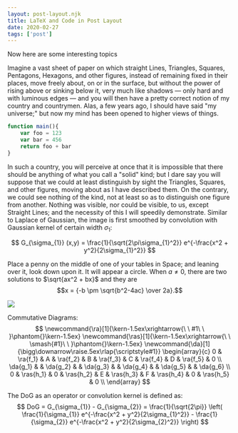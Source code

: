 ```yaml
---
layout: post-layout.njk
title: LaTeX and Code in Post Layout
date: 2020-02-27
tags: ['post']
---
```

<!-- Excerpt Start -->
Now here are some interesting topics
<!-- Excerpt End -->

Imagine a vast sheet of paper on which straight Lines, Triangles, Squares, Pentagons, Hexagons, and other figures, instead of remaining fixed in their places, move freely about, on or in the surface, but without the power of rising above or sinking below it, very much like shadows — only hard and with luminous edges — and you will then have a pretty correct notion of my country and countrymen. Alas, a few years ago, I should have said "my universe;" but now my mind has been opened to higher views of things.

``` js
function main(){
    var foo = 123
    var bar = 456
    return foo + bar
}
```

In such a country, you will perceive at once that it is impossible that there should be anything of what you call a "solid" kind; but I dare say you will suppose that we could at least distinguish by sight the Triangles, Squares, and other figures, moving about as I have described them. On the contrary, we could see nothing of the kind, not at least so as to distinguish one figure from another. Nothing was visible, nor could be visible, to us, except Straight Lines; and the necessity of this I will speedily demonstrate. Similar to Laplace of Gaussian, the image is first smoothed by convolution with Gaussian kernel of certain width $\sigma_{1}$:

$$
G_{\sigma_{1}} (x,y) = \frac{1}{\sqrt{2\pi\sigma_{1}^2}} e^{-\frac{x^2 + y^2}{2\sigma_{1}^2}}
$$

Place a penny on the middle of one of your tables in Space; and leaning over it, look down upon it. It will appear a circle. When $a \ne 0$, there are two solutions to $\sqrt{ax^2 + bx}$ and they are
$$x = {-b \pm \sqrt{b^2-4ac} \over 2a}.$$

<img src="https://ds604.neocities.org/Public/agamRodberg_thumb.png" />

Commutative Diagrams:
$$
\newcommand{\ra}[1]{\kern-1.5ex\xrightarrow{\ \ #1\ \ }\phantom{}\kern-1.5ex}
\newcommand{\ras}[1]{\kern-1.5ex\xrightarrow{\ \ \smash{#1}\ \ }\phantom{}\kern-1.5ex}
\newcommand{\da}[1]{\bigg\downarrow\raise.5ex\rlap{\scriptstyle#1}}
\begin{array}{c}
0 & \ra{f_1} & A & \ra{f_2} & B & \ra{f_3} & C & \ra{f_4} & D & \ra{f_5} & 0 \\
\da{g_1} & & \da{g_2} & & \da{g_3} & & \da{g_4} & & \da{g_5} & & \da{g_6} \\
0 & \ras{h_1} & 0 & \ras{h_2} & E & \ras{h_3} & F & \ras{h_4} & 0 & \ras{h_5} & 0 \\
\end{array}
$$

The DoG as an operator or convolution kernel is defined as:
$$
DoG = G_{\sigma_{1}} - G_{\sigma_{2}} = \frac{1}{\sqrt{2\pi}} \left( \frac{1}{\sigma_{1}} e^{-\frac{x^2 + y^2}{2\sigma_{1}^2}} - \frac{1}{\sigma_{2}} e^{-\frac{x^2 + y^2}{2\sigma_{2}^2}} \right)
$$
